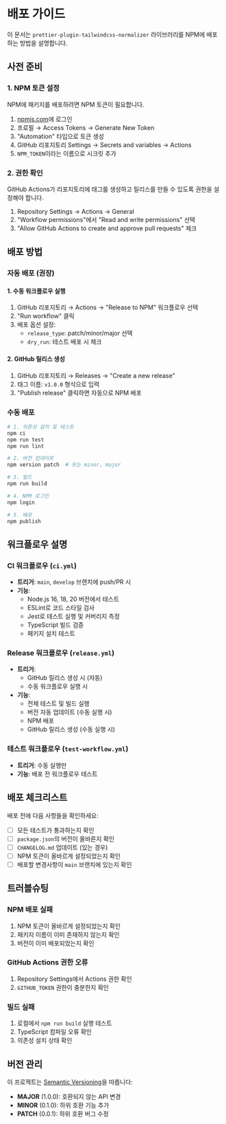 # 배포 가이드

이 문서는 `prettier-plugin-tailwindcss-normalizer` 라이브러리를 NPM에 배포하는 방법을 설명합니다.

## 사전 준비

### 1. NPM 토큰 설정

NPM에 패키지를 배포하려면 NPM 토큰이 필요합니다.

1. [npmjs.com](https://www.npmjs.com)에 로그인
2. 프로필 → Access Tokens → Generate New Token
3. "Automation" 타입으로 토큰 생성
4. GitHub 리포지토리 Settings → Secrets and variables → Actions
5. `NPM_TOKEN`이라는 이름으로 시크릿 추가

### 2. 권한 확인

GitHub Actions가 리포지토리에 태그를 생성하고 릴리스를 만들 수 있도록 권한을 설정해야 합니다.

1. Repository Settings → Actions → General
2. "Workflow permissions"에서 "Read and write permissions" 선택
3. "Allow GitHub Actions to create and approve pull requests" 체크

## 배포 방법

### 자동 배포 (권장)

#### 1. 수동 워크플로우 실행

1. GitHub 리포지토리 → Actions → "Release to NPM" 워크플로우 선택
2. "Run workflow" 클릭
3. 배포 옵션 설정:
   - `release_type`: patch/minor/major 선택
   - `dry_run`: 테스트 배포 시 체크

#### 2. GitHub 릴리스 생성

1. GitHub 리포지토리 → Releases → "Create a new release"
2. 태그 이름: `v1.0.0` 형식으로 입력
3. "Publish release" 클릭하면 자동으로 NPM 배포

### 수동 배포

```bash
# 1. 의존성 설치 및 테스트
npm ci
npm run test
npm run lint

# 2. 버전 업데이트
npm version patch  # 또는 minor, major

# 3. 빌드
npm run build

# 4. NPM 로그인
npm login

# 5. 배포
npm publish
```

## 워크플로우 설명

### CI 워크플로우 (`ci.yml`)

- **트리거**: `main`, `develop` 브랜치에 push/PR 시
- **기능**:
  - Node.js 16, 18, 20 버전에서 테스트
  - ESLint로 코드 스타일 검사
  - Jest로 테스트 실행 및 커버리지 측정
  - TypeScript 빌드 검증
  - 패키지 설치 테스트

### Release 워크플로우 (`release.yml`)

- **트리거**:
  - GitHub 릴리스 생성 시 (자동)
  - 수동 워크플로우 실행 시
- **기능**:
  - 전체 테스트 및 빌드 실행
  - 버전 자동 업데이트 (수동 실행 시)
  - NPM 배포
  - GitHub 릴리스 생성 (수동 실행 시)

### 테스트 워크플로우 (`test-workflow.yml`)

- **트리거**: 수동 실행만
- **기능**: 배포 전 워크플로우 테스트

## 배포 체크리스트

배포 전에 다음 사항들을 확인하세요:

- [ ] 모든 테스트가 통과하는지 확인
- [ ] `package.json`의 버전이 올바른지 확인
- [ ] `CHANGELOG.md` 업데이트 (있는 경우)
- [ ] NPM 토큰이 올바르게 설정되었는지 확인
- [ ] 배포할 변경사항이 `main` 브랜치에 있는지 확인

## 트러블슈팅

### NPM 배포 실패

1. NPM 토큰이 올바르게 설정되었는지 확인
2. 패키지 이름이 이미 존재하지 않는지 확인
3. 버전이 이미 배포되었는지 확인

### GitHub Actions 권한 오류

1. Repository Settings에서 Actions 권한 확인
2. `GITHUB_TOKEN` 권한이 충분한지 확인

### 빌드 실패

1. 로컬에서 `npm run build` 실행 테스트
2. TypeScript 컴파일 오류 확인
3. 의존성 설치 상태 확인

## 버전 관리

이 프로젝트는 [Semantic Versioning](https://semver.org/)을 따릅니다:

- **MAJOR** (1.0.0): 호환되지 않는 API 변경
- **MINOR** (0.1.0): 하위 호환 기능 추가
- **PATCH** (0.0.1): 하위 호환 버그 수정


